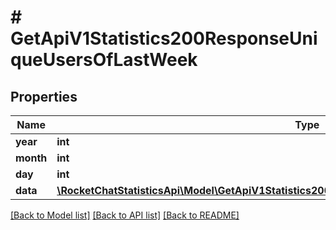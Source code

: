 # # GetApiV1Statistics200ResponseUniqueUsersOfLastWeek

## Properties

Name | Type | Description | Notes
------------ | ------------- | ------------- | -------------
**year** | **int** |  | [optional]
**month** | **int** |  | [optional]
**day** | **int** |  | [optional]
**data** | [**\RocketChatStatisticsApi\Model\GetApiV1Statistics200ResponseUniqueUsersOfLastWeekDataInner[]**](GetApiV1Statistics200ResponseUniqueUsersOfLastWeekDataInner.md) |  | [optional]

[[Back to Model list]](../../README.md#models) [[Back to API list]](../../README.md#endpoints) [[Back to README]](../../README.md)
